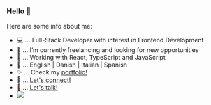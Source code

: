 ### Hello 👋

Here are some info about me: 
- 💻 ... Full-Stack Developer with interest in Frontend Development 
- 🔭 ... I’m currently freelancing and looking for new opportunities
- 🌱 ... Working with React, TypeScript and JavaScript
- 💬 ... English | Danish | Italian | Spanish
- ✨ ... Check my [portfolio!](https://mvmarcoportfolio.herokuapp.com/)
- 👋 ... [Let's connect!](https://www.linkedin.com/in/marco-corapi/)
- 📧 ... [Let's talk!](mailto:marco.corapi@outlook.it)
- ![](https://komarev.com/ghpvc/?username=mvmarco&color=blue)


